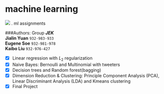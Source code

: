 # machine learning
![](https://img.shields.io/badge/language-python-orange.svg) . 
ml assignments

###Authors:
Group ***JEK***  
**Jialin Yuan**  `932-983-933`  
**Eugene Soe**   `932-981-978`  
**Kaibo Liu**    `932-976-427`  

- [x] Linear regression with $L_2$ regularization
- [x] Naive Bayes: Bernoulli and Multinomial with tweeters
- [x] Decision trees and Random forest(bagging)
- [x] Dimension Reduction & Clustering: Principle Component Analysis (PCA), Linear Discriminant Analysis (LDA) and Kmeans clustering
- [x] Final Project
